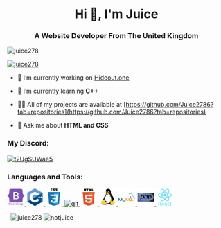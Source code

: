 <h1 align="center">Hi 👋, I'm Juice</h1>
<h3 align="center">A Website Developer From The United Kingdom</h3>

<p align="left"> <img src="https://komarev.com/ghpvc/?username=juice278&label=Profile%20views&color=0e75b6&style=flat" alt="juice278" /> </p>

<p align="left"> <a href="https://github.com/ryo-ma/github-profile-trophy"><img src="https://github-profile-trophy.vercel.app/?username=NotJuice&rank=S" alt="juice278" /></a> </p>

- 🔭 I’m currently working on [Hideout.one](https://hideout.one/)

- 🌱 I’m currently learning **C++**

- 👨‍💻 All of my projects are available at [https://github.com/Juice2786?tab=repositories](https://github.com/Juice2786?tab=repositories)

- 💬 Ask me about **HTML and CSS**

<h3 align="left">My Discord:</h3>
<p align="left">
<a href="https://discord.gg/t2UgSUWae5" target="blank"><img align="center" src="https://raw.githubusercontent.com/rahuldkjain/github-profile-readme-generator/master/src/images/icons/Social/discord.svg" alt="t2UgSUWae5" height="30" width="40" /></a>
</p>

<h3 align="left">Languages and Tools:</h3>
<p align="left"> <a href="https://getbootstrap.com" target="_blank" rel="noreferrer"> <img src="https://raw.githubusercontent.com/devicons/devicon/master/icons/bootstrap/bootstrap-plain-wordmark.svg" alt="bootstrap" width="40" height="40"/> </a> <a href="https://www.w3schools.com/cpp/" target="_blank" rel="noreferrer"> <img src="https://raw.githubusercontent.com/devicons/devicon/master/icons/cplusplus/cplusplus-original.svg" alt="cplusplus" width="40" height="40"/> </a> <a href="https://www.w3schools.com/css/" target="_blank" rel="noreferrer"> <img src="https://raw.githubusercontent.com/devicons/devicon/master/icons/css3/css3-original-wordmark.svg" alt="css3" width="40" height="40"/> </a> <a href="https://git-scm.com/" target="_blank" rel="noreferrer"> <img src="https://www.vectorlogo.zone/logos/git-scm/git-scm-icon.svg" alt="git" width="40" height="40"/> </a> <a href="https://www.w3.org/html/" target="_blank" rel="noreferrer"> <img src="https://raw.githubusercontent.com/devicons/devicon/master/icons/html5/html5-original-wordmark.svg" alt="html5" width="40" height="40"/> </a> <a href="https://www.linux.org/" target="_blank" rel="noreferrer"> <img src="https://raw.githubusercontent.com/devicons/devicon/master/icons/linux/linux-original.svg" alt="linux" width="40" height="40"/> </a> <a href="https://www.mysql.com/" target="_blank" rel="noreferrer"> <img src="https://raw.githubusercontent.com/devicons/devicon/master/icons/mysql/mysql-original-wordmark.svg" alt="mysql" width="40" height="40"/> </a> <a href="https://www.php.net" target="_blank" rel="noreferrer"> <img src="https://raw.githubusercontent.com/devicons/devicon/master/icons/php/php-original.svg" alt="php" width="40" height="40"/> </a> <a href="https://reactjs.org/" target="_blank" rel="noreferrer"> <img src="https://raw.githubusercontent.com/devicons/devicon/master/icons/react/react-original-wordmark.svg" alt="react" width="40" height="40"/> </a> </p>

<p>&nbsp;
  <img align="center" src="https://github-readme-stats.vercel.app/api?username=NotJuice&show_icons=true&locale=en" alt="juice278" />
  <img align="center" src="https://github-readme-stats.vercel.app/api/top-langs?username=NotJuice&show_icons=true&locale=en&layout=compact" alt="notjuice" />
</p>


